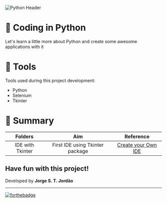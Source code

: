 ![Python Header](https://4.bp.blogspot.com/-8dK0zJ_WpJ0/VtYz5OdXp7I/AAAAAAAAQes/LCcyUzRhCfQ/s1600/banner.jpg)

# 🤖 Coding in Python

Let's learn a little more about Python and create some awesome applications with it

# 📌 Tools

Tools used during this project development: 

- Python
- Selenium
- Tkinter

# 📂 Summary

|      Folders     |                         Aim                          | Reference |
| :----------------: | :---------------------------------------------------: |:----------------:  |
|    IDE with Tkinter   |    First IDE using Tkinter package   | [Create your Own IDE](https://youtu.be/f1u3me4GYmw?si=4F179Q8r1P3F85Av) |

## Have fun with this project!

Developed by **Jorge S. T. Jordão**

<hr>

[![forthebadge](https://forthebadge.com/images/badges/made-in-python.svg)](https://forthebadge.com)
